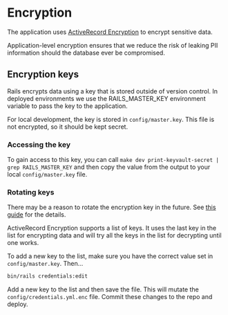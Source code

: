 # Encryption

The application uses [ActiveRecord Encryption](https://guides.rubyonrails.org/active_record_encryption.html) to encrypt sensitive data.

Application-level encryption ensures that we reduce the risk of leaking PII information should
the database ever be compromised.

## Encryption keys

Rails encrypts data using a key that is stored outside of version control. In deployed environments
we use the RAILS_MASTER_KEY environment variable to pass the key to the application.

For local development, the key is stored in `config/master.key`. This file is not encrypted, so it
should be kept secret.

### Accessing the key

To gain access to this key, you can call `make dev print-keyvault-secret | grep RAILS_MASTER_KEY` and
then copy the value from the output to your local `config/master.key` file.

### Rotating keys

There may be a reason to rotate the encryption key in the future. See [this guide](https://guides.rubyonrails.org/active_record_encryption.html#rotating-keys) for the details.

ActiveRecord Encryption supports a list of keys. It uses the last key in the list for encrypting data
and will try all the keys in the list for decrypting until one works.

To add a new key to the list, make sure you have the correct value set in `config/master.key`. Then...

```bash
bin/rails credentials:edit
```

Add a new key to the list and then save the file. This will mutate the `config/credentials.yml.enc` file.
Commit these changes to the repo and deploy.
